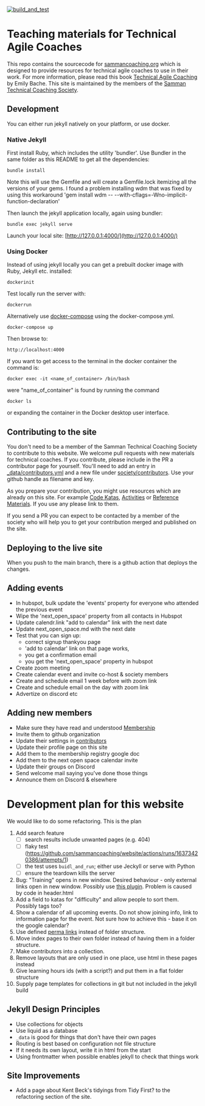 [![build_and_test](https://github.com/sammancoaching/website/actions/workflows/build_and_test.yml/badge.svg)](https://github.com/sammancoaching/website/actions/workflows/build_and_test.yml)

Teaching materials for Technical Agile Coaches
==============================================

This repo contains the sourcecode for [sammancoaching.org](sammancoaching.org) which is designed to provide resources for technical agile coaches to use in their work. For more information, please read this book [Technical Agile Coaching](https://leanpub.com/techagilecoach) by Emily Bache. This site is maintained by the members of the [Samman Technical Coaching Society](https://sammancoaching.org/society/index.html).

## Development
You can either run jekyll natively on your platform, or use docker.

### Native Jekyll
First install Ruby, which includes the utility 'bundler'. Use Bundler in the same folder as this README to get all the dependencies:

    bundle install

Note this will use the Gemfile and will create a Gemfile.lock itemizing all the versions of your gems. I found a problem installing wdm that was fixed by using this workaround 'gem install wdm -- --with-cflags=-Wno-implicit-function-declaration'

Then launch the jekyll application locally, again using bundler:

    bundle exec jekyll serve

Launch your local site: [http://127.0.0.1:4000/](http://127.0.0.1:4000/)

### Using Docker
Instead of using jekyll locally you can get a prebuilt docker image with Ruby, Jekyll etc. installed:

    dockerinit

Test locally run the server with:

    dockerrun

Alternatively use [docker-compose](https://docs.docker.com/compose/) using the docker-compose.yml. 
    
    docker-compose up

Then browse to:

    http://localhost:4000

If you want to get access to the terminal in the docker container the command is:

    docker exec -it <name_of_container> /bin/bash

were "name_of_container"  is found by running the command 

    docker ls

or expanding the container in the Docker desktop user interface.

## Contributing to the site
You don't need to be a member of the Samman Technical Coaching Society to contribute to this website. We welcome pull requests with new materials for technical coaches. If you contribute, please include in the PR a contributor page for yourself. You'll need to add an entry in [_data/contributors.yml](_data/contributors.yml) and a new file under [society/contributors](society/contributors). Use your github handle as filename and key. 

As you prepare your contribution, you might use resources which are already on this site. For example [Code Katas](https://sammancoaching.org/kata_descriptions/index.html), [Activities](https://sammancoaching.org/activities/index.html) or [Reference Materials](https://sammancoaching.org/reference/index.html). If you use any please link to them.

If you send a PR you can expect to be contacted by a member of the society who will help you to get your contribution merged and published on the site.

## Deploying to the live site
When you push to the main branch, there is a github action that deploys the changes.

## Adding events
* In hubspot, bulk update the 'events' property for everyone who attended the previous event
* Wipe the 'next_open_space' property from all contacts in Hubspot
* Update calendr.link "add to calendar" link with the next date
* Update next_open_space.md with the next date
* Test that you can sign up:
  * correct signup thankyou page
  * 'add to calendar' link on that page works, 
  * you get a confirmation email
  * you get the 'next_open_space' property in hubspot
* Create zoom meeting
* Create calendar event and invite co-host & society members
* Create and schedule email 1 week before with zoom link
* Create and schedule email on the day with zoom link
* Advertize on discord etc

## Adding new members
* Make sure they have read and understood [Membership](https://sammancoaching.org/society/membership.html)
* Invite them to github organization
* Update their settings in [contributors](_data/contributors.yml)
* Update their profile page on this site 
* Add them to the membership registry google doc
* Add them to the next open space calendar invite
* Update their groups on Discord
* Send welcome mail saying you've done those things
* Announce them on Discord & elsewhere

# Development plan for this website
We would like to do some refactoring. This is the plan

1. Add search feature
   - [ ] search results include unwanted pages (e.g. 404)
   - [ ] flaky test (https://github.com/sammancoaching/website/actions/runs/16373420386/attempts/1)
   - [ ] the test uses `buidl_and_run`; either use Jeckyll or serve with Python
   - [ ] ensure the teardown kills the server
2. Bug: "Training" opens in new window. Desired behaviour - only external links open in new window. Possibly use [this plugin](https://github.com/keithmifsud/jekyll-target-blank). Problem is caused by code in header.html
2. Add a field to katas for "difficulty" and allow people to sort them. Possibly tags too?
3. Show a calendar of all upcoming events. Do not show joining info, link to information page for the event. Not sure how to achieve this - base it on the google calendar? 
4. Use defined [perma links](https://jekyllrb.com/docs/permalinks/) instead of folder structure.
5. Move index pages to their own folder instead of having them in a folder structure.
6. Make contributors into a collection.
7. Remove layouts that are only used in one place, use html in these pages instead
8. Give learning hours ids (with a script?) and put them in a flat folder structure
9. Supply page templates for collections in git but not included in the jekyll build

## Jekyll Design Principles
* Use collections for objects
* Use liquid as a database
* `_data` is good for things that don't have their own pages
* Routing is best based on configuration not file structure
* If it needs its own layout, write it in html from the start
* Using frontmatter when possible enables jekyll to check that things work

## Site Improvements
* Add a page about Kent Beck's tidyings from Tidy First? to the refactoring section of the site.
